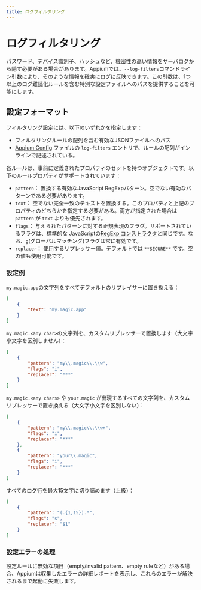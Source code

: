 ```yaml
---
title: ログフィルタリング
---
```


# ログフィルタリング

<!-- Sometimes it might be necessary to hide sensitive information, like passwords, device identifiers, hashes, etc..., from the server log. Appium makes it possible to ensure such information is redacted in logs via the `--log-filters` command line argument. This argument allows you to provide the path to a special config file, containing one or more log obfuscation rules. -->
パスワード、デバイス識別子、ハッシュなど、機密性の高い情報をサーバログから隠す必要がある場合があります。Appiumでは、`--log-filters`コマンドライン引数により、そのような情報を確実にログに反映できます。この引数は、1つ以上のログ難読化ルールを含む特別な設定ファイルへのパスを提供することを可能にします。

<!-- ## Config Format -->
## 設定フォーマット

<!-- The filtering config must be one of: -->
フィルタリング設定には、以下のいずれかを指定します：

<!-- - a path to a valid JSON file containing an array of filtering rules
- a `log-filters` entry in an [Appium Config](./config.md) file, with the rules array inline -->
- フィルタリングルールの配列を含む有効なJSONファイルへのパス
- [Appium Config](./config.md) ファイルの `log-filters` エントリで、ルールの配列がインラインで記述されている。

<!-- Each rule is an object with a set of predefined properties. The following rule properties are supported: -->
各ルールは、事前に定義されたプロパティのセットを持つオブジェクトです。以下のルールプロパティがサポートされています：

<!-- - `pattern`: A valid JavaScript RegExp pattern to replace. Must be a valid non-empty pattern.
- `text`: A simple non-empty exact text match to replace. Either this property or the above one must be provided. `pattern` has priority over `text` if both are provided.
- `flags`: Regular expression flags for the given pattern. Supported flags are the same as for the standard JavaScript [RegExp constructor](https://developer.mozilla.org/en-US/docs/Web/JavaScript/Guide/Regular_Expressions#Advanced_searching_with_flags_2). Note that the `g` (global matching) flag is always enabled.
- `replacer`: The replacer value to use. By default it is `**SECURE**`. Empty values are allowed. -->
- `pattern`： 置換する有効なJavaScript RegExpパターン。空でない有効なパターンである必要があります。
- `text`： 空でない完全一致のテキストを置換する。このプロパティと上記のプロパティのどちらかを指定する必要がある。両方が指定された場合は `pattern` が `text` よりも優先されます。
- `flags`： 与えられたパターンに対する正規表現のフラグ。サポートされているフラグは、標準的な JavaScriptの[RegExp コンストラクタ](https://developer.mozilla.org/en-US/docs/Web/JavaScript/Guide/Regular_Expressions#Advanced_searching_with_flags_2)と同じです。なお、`g`(グローバルマッチング)フラグは常に有効です。
- `replacer`： 使用するリプレッサー値。デフォルトでは `**SECURE**` です。空の値も使用可能です。

<!-- ### Config Examples -->
### 設定例

<!-- Replace all occurrences of `my.magic.app` string with the default replacer: -->
`my.magic.app`の文字列をすべてデフォルトのリプレイサーに置き換える：

```json
[
    {
        "text": "my.magic.app"
    }
]
```

<!-- Replace all occurrences of `my.magic.<any char>` string with a custom replacer (case insensitive): -->
`my.magic.<any char>`の文字列を、カスタムリプレッサーで置換します（大文字小文字を区別しません）：

```json
[
    {
        "pattern": "my\\.magic\\.\\w",
        "flags": "i",
        "replacer": "***"
    }
]
```

<!-- Replace all occurrences of `my.magic.<any chars>` and/or `your.magic` strings with a custom replacer (case insensitive): -->
`my.magic.<any chars>` や `your.magic` が出現するすべての文字列を、カスタムリプレッサーで置き換える（大文字小文字を区別しない）：

```json
[
    {
        "pattern": "my\\.magic\\.\\w+",
        "flags": "i",
        "replacer": "***"
    },
    {
        "pattern": "your\\.magic",
        "flags": "i",
        "replacer": "***"
    }
]
```

<!-- Truncate all log lines to max 15 chars (advanced): -->
すべてのログ行を最大15文字に切り詰めます（上級）：

```json
[
	{
        "pattern": "(.{1,15}).*",
        "flags": "s",
        "replacer": "$1"
    }
]
```

<!-- ### Config Errors Handling -->
### 設定エラーの処理

<!-- If any of the config rules contains invalid items (such as empty/invalid pattern, empty rule, etc.) then Appium will print the detailed report about collected errors and will fail to start until these errors are addressed. -->
設定ルールに無効な項目（empty/invalid pattern、empty ruleなど）がある場合、Appiumは収集したエラーの詳細レポートを表示し、これらのエラーが解決されるまで起動に失敗します。
